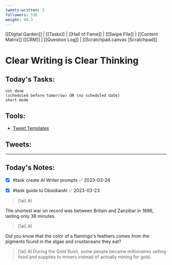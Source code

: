 ```yaml
---
tweets-written: 3
followers: 530
weight: 88.3
---
```

[[Digital Garden]] | [[Tasks]] | [[Hall of Fame]] | [[Swipe File]] | [[Content Matrix]]
[[CRM]] | [[Question Log]] | [[Scratchpad.canvas |Scratchpad]]


# Clear Writing is Clear Thinking

## Today's Tasks:
```tasks
not done
(scheduled before tomorrow) OR (no scheduled date)
short mode
```

## Tools:
- [Tweet Templates](https://www.notion.so/100-Tweet-Templates-with-Examples-fbdcc37fc2e04447ac452d310094e9d1)

## Tweets:


---
## Today's Notes:

- [x] #task create AI Writer prompts ✅ 2023-03-24
- [x] #task guide to ObsidianAI ✅ 2023-03-23


> [!ai] AI 
> 
The shortest war on record was between Britain and Zanzibar in 1896, lasting only 38 minutes.

> [!ai] AI 
> 
Did you know that the color of a flamingo's feathers comes from the pigments found in the algae and crustaceans they eat?

> [!ai] AI 
> During the Gold Rush, some people became millionaires selling food and supplies to miners instead of actually mining for gold.

